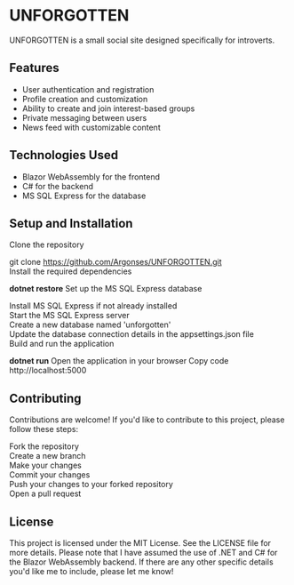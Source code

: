 # UNFORGOTTEN

UNFORGOTTEN is a small social site designed specifically for introverts.

## Features

- User authentication and registration
- Profile creation and customization
- Ability to create and join interest-based groups
- Private messaging between users
- News feed with customizable content

## Technologies Used

- Blazor WebAssembly for the frontend
- C# for the backend
- MS SQL Express for the database

## Setup and Installation

Clone the repository

git clone https://github.com/Argonses/UNFORGOTTEN.git <br>
Install the required dependencies

<b>dotnet restore</b>
Set up the MS SQL Express database <br>

Install MS SQL Express if not already installed <br>
Start the MS SQL Express server <br>
Create a new database named 'unforgotten' <br>
Update the database connection details in the appsettings.json file <br>
Build and run the application <br>

<b>dotnet run</b>
Open the application in your browser
Copy code <br>
http://localhost:5000

## Contributing

Contributions are welcome! If you'd like to contribute to this project, please follow these steps: <br>

Fork the repository <br>
Create a new branch <br>
Make your changes <br>
Commit your changes <br>
Push your changes to your forked repository <br>
Open a pull request <br>

## License

This project is licensed under the MIT License. See the LICENSE file for more details.
Please note that I have assumed the use of .NET and C# for the Blazor WebAssembly backend. If there are any other specific details you'd like me to include, please let me know!
